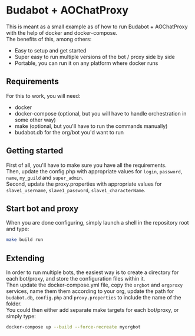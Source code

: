 # Budabot + AOChatProxy
This is meant as a small example as of how to run Budabot + AOChatProxy with the help of docker and docker-compose.  
The benefits of this, among others:  
- Easy to setup and get started  
- Super easy to run multiple versions of the bot / proxy side by side  
- Portable, you can run it on any platform where docker runs   

## Requirements
For this to work, you will need:  
- docker
- docker-compose (optional, but you will have to handle orchestration in some other way)  
- make (optional, but you'll have to run the commands manually)  
- budabot.db for the org/bot you'd want to run

## Getting started
First of all, you'll have to make sure you have all the requirements.  
Then, update the config.php with appropriate values for `login`, `password`, `name`, `my_guild` and `super_admin`.   
Second, update the proxy.properties with appropriate values for `slave1_username`, `slave1_password`, `slave1_characterName`.  

## Start bot and proxy
When you are done configuring, simply launch a shell in the repository root and type:  
```bash
make build run
```

## Extending
In order to run multiple bots, the easiest way is to create a directory for each bot/proxy, and store the configuration files within it.  
Then update the docker-compose.yml file, copy the `orgbot` and `orgproxy` services, name them them according to your org, update the path for `budabot.db`, `config.php` and `proxy.properties` to include the name of the folder.  
You could then either add separate make targets for each bot/proxy, or simply type:  
```bash
docker-compose up --build --force-recreate myorgbot
```
